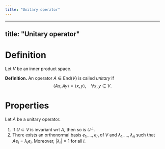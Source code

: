 ```yaml
---
title: "Unitary operator"
---
```


---
title: "Unitary operator"
---

# Definition
Let $V$ be an inner product space.

**Definition.** An operator $A\in\text{End}(V)$ is called *unitary* if $$\langle Ax,Ay\rangle=\langle x,y\rangle,\quad\forall x,y\in V.$$

# Properties
Let $A$ be a unitary operator.

1. If $U\subset V$ is invariant wrt $A$, then so is $U^\perp$.
2. There exists an orthonormal basis $e_1,\dots,e_n$ of $V$ and $\lambda_1,\dots,\lambda_n$ such that $Ae_i=\lambda_ie_i$. Moreover, $|\lambda_i|=1$ for all $i$.
